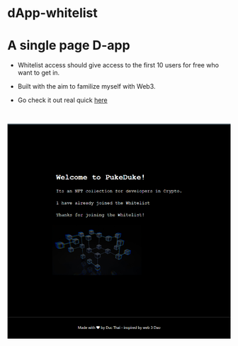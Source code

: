 # dApp-whitelist

# A single page D-app 

* Whitelist access should give access to the first 10 users for free who want to get in.

* Built with the aim to familize myself with Web3.

* Go check it out real quick [here](https://pukedukewhitelist.vercel.app/)

<br/>

![pic1](./whitelist-fe/showcase.png)
